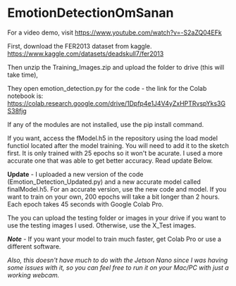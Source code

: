 # EmotionDetectionOmSanan

For a video demo, visit https://www.youtube.com/watch?v=-S2aZQ04EFk

First, download the FER2013 dataset from kaggle.
https://www.kaggle.com/datasets/deadskull7/fer2013

Then unzip the Training_Images.zip and upload the folder to drive (this will take time),

They open emotion_detection.py for the code - the link for the Colab notebook is:
https://colab.research.google.com/drive/1Dpfp4e1J4V4yZxHPTRvspYks3GS38fjg

If any of the modules are not installed, use the pip install <module> command.

If you want, access the fModel.h5 in the repository using the load model functiol located after the model training. You will need to add it to the sketch first. It is only trained with 25 epochs so it won't be acurate. I used a more accurate one that was able to get better accuracy. Read update Below.

****Update**** - I uploaded a new version of the code (Emotion_Detection_Updated.py) and a new accurate model called finalModel.h5. For an accurate version, use the new code and model. If you want to train on your own, 200 epochs will take a bit longer than 2 hours. Each epoch takes 45 seconds with Google Colab Pro. 

The you can upload the testing folder or images in your drive if you want to use the testing images I used. Otherwise, use the X_Test images.

***Note*** - If you want your model to train much faster, get Colab Pro or use a different software.

*Also, this doesn't have much to do with the Jetson Nano since I was having some issues with it, so you can feel free to run it on your Mac/PC with just a working webcam.*